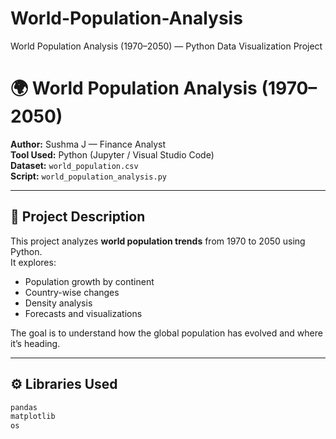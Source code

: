 # World-Population-Analysis
World Population Analysis (1970–2050) — Python Data Visualization Project
# 🌍 World Population Analysis (1970–2050)

**Author:** Sushma J — Finance Analyst  
**Tool Used:** Python (Jupyter / Visual Studio Code)  
**Dataset:** `world_population.csv`  
**Script:** `world_population_analysis.py`

---

## 📖 Project Description
This project analyzes **world population trends** from 1970 to 2050 using Python.  
It explores:
- Population growth by continent  
- Country-wise changes  
- Density analysis  
- Forecasts and visualizations  

The goal is to understand how the global population has evolved and where it’s heading.

---

## ⚙️ Libraries Used
```python
pandas  
matplotlib  
os
